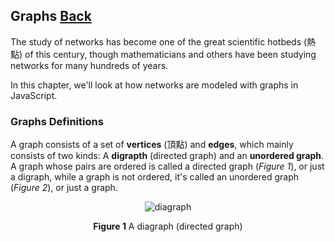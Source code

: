 ## Graphs [Back](./../data_structure.md)

The study of networks has become one of the great scientific hotbeds (熱點) of this century, though mathematicians and others have been studying networks for many hundreds of years.

In this chapter, we'll look at how networks are modeled with graphs in JavaScript.

### Graphs Definitions

A graph consists of a set of **vertices** (頂點) and **edges**, which mainly consists of two kinds: A **digrapth** (directed graph) and an **unordered graph**. A graph whose pairs are ordered is called a directed graph (*Figure 1*), or just a digraph, while a graph is not ordered, it's called an unordered graph (*Figure 2*), or just a graph.

<p align="center">
    <img src"./a_digraph.png" title="diagraph" alt="diagraph" />
</p>

<p align="center">
    <strong>Figure 1</strong> A diagraph (directed graph)
</p>
